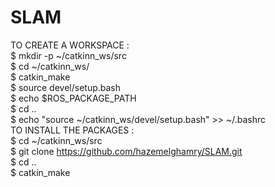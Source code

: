 # SLAM
TO CREATE A WORKSPACE : <br/>
$ mkdir -p ~/catkinn_ws/src <br/>
$ cd ~/catkinn_ws/ <br/>
$ catkin_make <br/>
$ source devel/setup.bash <br/>
$ echo $ROS_PACKAGE_PATH <br/>
$ cd .. <br/>
$  echo "source ~/catkinn_ws/devel/setup.bash" >> ~/.bashrc <br/>
TO INSTALL THE PACKAGES : <br/>
$ cd ~/catkinn_ws/src <br/>
$ git clone https://github.com/hazemelghamry/SLAM.git <br/>
$ cd .. <br/>
$ catkin_make <br/>
